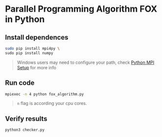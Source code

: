 # Parallel Programming Algorithm FOX in Python

## Install dependences

```bash
sudo pip install mpi4py \
sudo pip install numpy
```

> Windows users may need to configure your path, check [Python MPI Setup](https://nyu-cds.github.io/python-mpi/setup/) for more info

## Run code

```bash
mpiexec -n 4 python fox_algorithm.py
```

> `n` flag is according your cpu cores.

## Verify results

```bash
python3 checker.py
```

